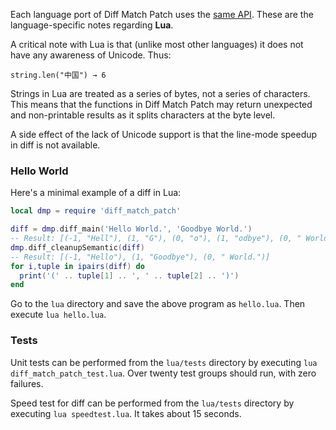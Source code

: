 Each language port of Diff Match Patch uses the [same API](API).  These are the language-specific notes regarding **Lua**.

A critical note with Lua is that (unlike most other languages) it does not have any awareness of Unicode.  Thus:

```string.len("中国") → 6```

Strings in Lua are treated as a series of bytes, not a series of characters.  This means that the functions in Diff Match Patch may return unexpected and non-printable results as it splits characters at the byte level.

A side effect of the lack of Unicode support is that the line-mode speedup in diff is not available.

### Hello World

Here's a minimal example of a diff in Lua:

```lua
local dmp = require 'diff_match_patch'

diff = dmp.diff_main('Hello World.', 'Goodbye World.')
-- Result: [(-1, "Hell"), (1, "G"), (0, "o"), (1, "odbye"), (0, " World.")]
dmp.diff_cleanupSemantic(diff)
-- Result: [(-1, "Hello"), (1, "Goodbye"), (0, " World.")]
for i,tuple in ipairs(diff) do
  print('(' .. tuple[1] .. ', ' .. tuple[2] .. ')')
end
```

Go to the `lua` directory and save the above program as `hello.lua`.  Then execute `lua hello.lua`.

### Tests

Unit tests can be performed from the `lua/tests` directory by executing `lua diff_match_patch_test.lua`.  Over twenty test groups should run, with zero failures.

Speed test for diff can be performed from the `lua/tests` directory by executing `lua speedtest.lua`.  It takes about 15 seconds.